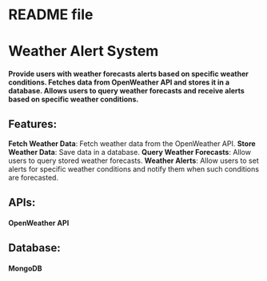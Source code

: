 # README file

# Weather Alert System
#### Provide users with weather forecasts alerts based on specific weather conditions. Fetches data from OpenWeather API and stores it in a database. Allows users to query weather forecasts and receive alerts based on specific weather conditions.

## Features: 
**Fetch Weather Data**: Fetch weather data from the OpenWeather API.
 **Store Weather Data**: Save data in a database.
**Query Weather Forecasts**: Allow users to query stored weather forecasts. 
**Weather Alerts**: Allow users to set alerts for specific weather conditions and notify them when such conditions are forecasted.

## APIs: 
#### OpenWeather API

## Database: 
#### MongoDB